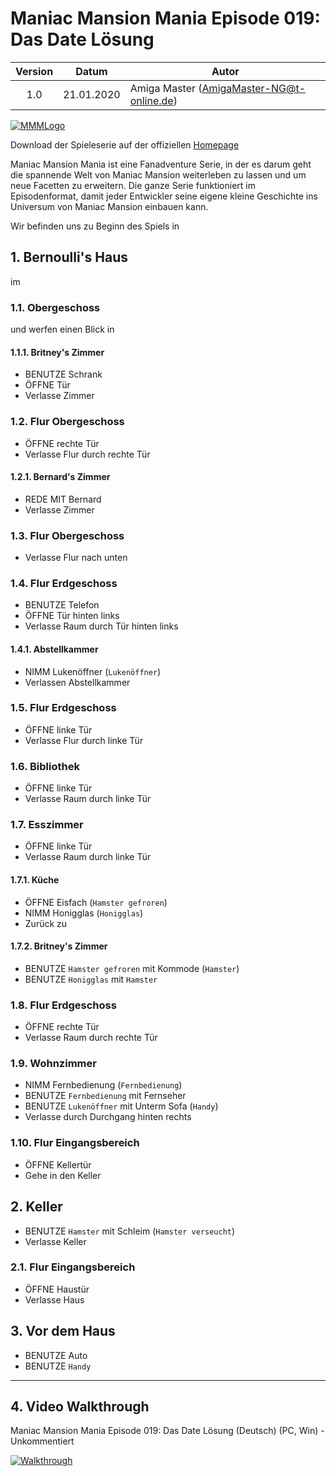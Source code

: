 # Maniac Mansion Mania Episode 019: Das Date Lösung

| Version | Datum      | Autor                                     |
|:-------:|------------|-------------------------------------------|
|  1.0    | 21.01.2020 | Amiga Master (AmigaMaster-NG@t-online.de) |

[![MMMLogo](https://www.maniac-mansion-mania.com/banner/banner.png)](https://www.maniac-mansion-mania.com)

Download der Spieleserie auf der offiziellen [Homepage](https://www.maniac-mansion-mania.com)

Maniac Mansion Mania ist eine Fanadventure Serie, in der es darum geht die spannende Welt von Maniac Mansion weiterleben zu lassen und um neue Facetten zu erweitern. Die ganze Serie funktioniert im Episodenformat, damit jeder Entwickler seine eigene kleine Geschichte ins Universum von Maniac Mansion einbauen kann.

Wir befinden uns zu Beginn des Spiels in

## 1. Bernoulli's Haus

im

### 1.1. Obergeschoss

und werfen einen Blick in

#### 1.1.1. Britney's Zimmer

- BENUTZE Schrank
- ÖFFNE Tür
- Verlasse Zimmer

### 1.2. Flur Obergeschoss

- ÖFFNE rechte Tür
- Verlasse Flur durch rechte Tür

#### 1.2.1. Bernard's Zimmer

- REDE MIT Bernard
- Verlasse Zimmer

### 1.3. Flur Obergeschoss

- Verlasse Flur nach unten

### 1.4. Flur Erdgeschoss

- BENUTZE Telefon
- ÖFFNE Tür hinten links
- Verlasse Raum durch Tür hinten links

#### 1.4.1. Abstellkammer

- NIMM Lukenöffner (`Lukenöffner`)
- Verlassen Abstellkammer

### 1.5. Flur Erdgeschoss

- ÖFFNE linke Tür
- Verlasse Flur durch linke Tür

### 1.6. Bibliothek

- ÖFFNE linke Tür
- Verlasse Raum durch linke Tür

### 1.7. Esszimmer

- ÖFFNE linke Tür
- Verlasse Raum durch linke Tür

#### 1.7.1. Küche

- ÖFFNE Eisfach (`Hamster gefroren`)
- NIMM Honigglas (`Honigglas`)
- Zurück zu

#### 1.7.2. Britney's Zimmer

- BENUTZE `Hamster gefroren` mit Kommode (`Hamster`)
- BENUTZE `Honigglas` mit `Hamster`

### 1.8. Flur Erdgeschoss

- ÖFFNE rechte Tür
- Verlasse Raum durch rechte Tür

### 1.9. Wohnzimmer

- NIMM Fernbedienung (`Fernbedienung`)
- BENUTZE `Fernbedienung` mit Fernseher
- BENUTZE `Lukenöffner` mit Unterm Sofa (`Handy`)
- Verlasse durch Durchgang hinten rechts

### 1.10. Flur Eingangsbereich

- ÖFFNE Kellertür
- Gehe in den Keller

## 2. Keller

- BENUTZE `Hamster` mit Schleim (`Hamster verseucht`)
- Verlasse Keller

### 2.1. Flur Eingangsbereich

- ÖFFNE Haustür
- Verlasse Haus

## 3. Vor dem Haus

- BENUTZE Auto
- BENUTZE `Handy`

--------------------------------------------------------------------------------

## 4. Video Walkthrough

Maniac Mansion Mania Episode 019: Das Date Lösung (Deutsch) (PC, Win) - Unkommentiert

[![Walkthrough](https://img.youtube.com/vi/_gZZgPs76RA/0.jpg)](https://www.youtube.com/watch?v=_gZZgPs76RA)
